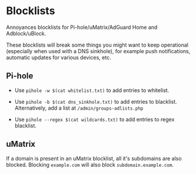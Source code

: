 # Blocklists

Annoyances blocklists for Pi-hole/uMatrix/AdGuard Home and Adblock/uBlock. 

These blocklists will break some things you might want to keep operational (especially when used with a DNS sinkhole), for example push notifications, automatic updates for various devices, etc.

## Pi-hole

* Use `pihole -w $(cat whitelist.txt)` to add entries to whitelist. 

* Use `pihole -b $(cat dns_sinkhole.txt)` to add entries to blacklist. Alternatively, add a list at `/admin/groups-adlists.php`

* Use `pihole --regex $(cat wildcards.txt)` to add entries to regex blacklist.

## uMatrix

If a domain is present in an uMatrix blocklist, all it's subdomains are also blocked. Blocking `example.com` will also block `subdomain.example.com`.
